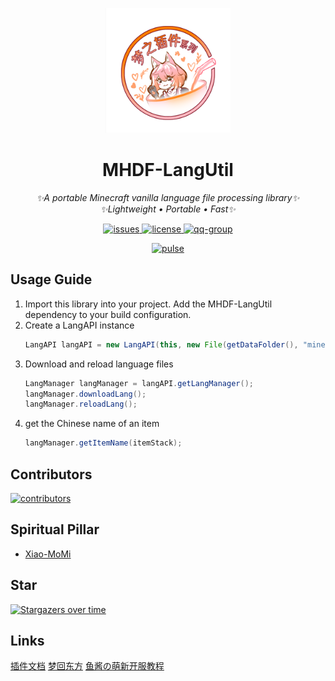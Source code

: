 <p align="center">
   <img src="./Logo.png" width="200px" height="200px" alt="MHDF-LangUtil">
</p>

<div align="center">

# MHDF-LangUtil

_✨A portable Minecraft vanilla language file processing library✨_
_✨Lightweight • Portable • Fast✨_

</div>

<p align="center">
    <a href="https://github.com/MHDFCraft/MHDF-LangUtil/issues">
        <img src="https://img.shields.io/github/issues/MHDFCraft/MHDF-LangUtil?style=flat-square" alt="issues">
    </a>
    <a href="https://github.com/MHDFCraft/MHDF-LangUtil/blob/main/LICENSE">
        <img src="https://img.shields.io/github/license/MHDFCraft/MHDF-LangUtil?style=flat-square" alt="license">
    </a>
    <a href="https://qm.qq.com/cgi-bin/qm/qr?k=T047YB6lHNMMcMuVlK_hGBcT5HNESxMA&jump_from=webapi&authKey=0/IFGIO6xLjjHB2YKF7laLxkKWbtWbDhb1lt//m7GgbElJSWdRZ8RjbWzSsufkO6">
        <img src="https://img.shields.io/badge/QQ--Group-129139830-brightgreen?style=flat-square" alt="qq-group">
    </a>
</p>

<div align="center">
    <a href="https://github.com/MHDFCraft/MHDF-LangUtil/pulse">
        <img src="https://repobeats.axiom.co/api/embed/e58f3e1358766291db33ba451d3e90be99811f4f.svg" alt="pulse">
    </a>
</div>

## Usage Guide

1. Import this library into your project. Add the MHDF-LangUtil dependency to your build configuration.
2. Create a LangAPI instance
   ```java
   LangAPI langAPI = new LangAPI(this, new File(getDataFolder(), "minecraftLang"));
   ```
3. Download and reload language files
   ```java
   LangManager langManager = langAPI.getLangManager();
   langManager.downloadLang(); 
   langManager.reloadLang();
   ```
4. get the Chinese name of an item
   ```java
   langManager.getItemName(itemStack);
   ```

## Contributors

<a href="https://github.com/MHDFCraft/MHDF-LangUtil/graphs/contributors">
  <img src="https://stg.contrib.rocks/image?repo=MHDFCraft/MHDF-LangUtil" alt="contributors"/>
</a>

## Spiritual Pillar

- [Xiao-MoMi](https://github.com/Xiao-MoMi)

## Star

[![Stargazers over time](https://starchart.cc/MHDFCraft/MHDF-LangUtil.svg?variant=adaptive)](https://starchart.cc/MHDFCraft/MHDF-LangUtil)

## Links

<div>
    <a href="https://plugin.mhdf.cn/">插件文档</a>
    <a href="https://www.mhdf.cn/">梦回东方</a>
    <a href="https://www.yuque.com/xiaoyutang-ayhvn/rnr4ym/">鱼酱の萌新开服教程</a>
</div>
